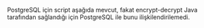 PostgreSQL için script aşağıda mevcut, fakat encrypt-decrypt Java tarafından sağlandığı için PostgreSQL ile bunu ilişkilendirilemedi. 